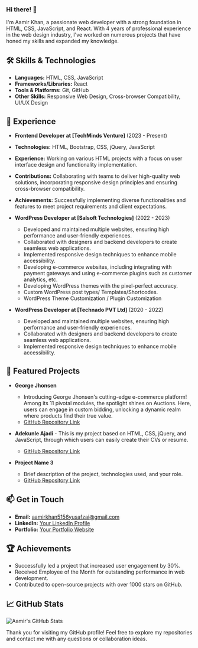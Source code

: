 ### Hi there! 👋

I'm Aamir Khan, a passionate web developer with a strong foundation in HTML, CSS, JavaScript, and React. With 4 years of professional experience in the web design industry, I've worked on numerous projects that have honed my skills and expanded my knowledge.

## 🛠️ Skills & Technologies
- **Languages:** HTML, CSS, JavaScript
- **Frameworks/Libraries:** React
- **Tools & Platforms:** Git, GitHub
- **Other Skills:** Responsive Web Design, Cross-browser Compatibility, UI/UX Design

## 🚀 Experience
- **Frontend Developer at [TechMinds Venture]** (2023 - Present)
- **Technologies:** HTML, Bootstrap, CSS, jQuery, JavaScript
- **Experience:** Working on various HTML projects with a focus on user interface design and functionality implementation.
- **Contributions:** Collaborating with teams to deliver high-quality web solutions, incorporating responsive design principles and ensuring cross-browser compatibility.
- **Achievements:** Successfully implementing diverse functionalities and features to meet project requirements and client expectations.

- **WordPress Developer at [Salsoft Technologies]** (2022 - 2023)
  - Developed and maintained multiple websites, ensuring high performance and user-friendly experiences.
  - Collaborated with designers and backend developers to create seamless web applications.
  - Implemented responsive design techniques to enhance mobile accessibility.
  - Developing e-commerce websites, including integrating with payment gateways and using e-commerce plugins such as customer analytics, etc.
  - Developing WordPress themes with the pixel-perfect accuracy.
  - Custom WordPress post types/ Templates/Shortcodes.
  - WordPress Theme Customization / Plugin Customization

- **WordPress Developer at [Technado PVT Ltd]** (2020 - 2022)
  - Developed and maintained multiple websites, ensuring high performance and user-friendly experiences.
  - Collaborated with designers and backend developers to create seamless web applications.
  - Implemented responsive design techniques to enhance mobile accessibility.


## 🌟 Featured Projects
- **George Jhonsen**
  - Introducing George Jhonsen's cutting-edge e-commerce platform! Among its 11 pivotal modules, the spotlight shines on Auctions. Here, users can engage in custom bidding, unlocking a dynamic realm where products find their true value.
  - [GitHub Repository Link](https://github.com/Aamirrkhan/george-jhonsen)
  
- **Adekunle Ajadi** - This is my project based on HTML, CSS, jQuery, and JavaScript, through which users can easily create their CVs or resume.
  - [GitHub Repository Link](https://github.com/Aamirrkhan/adekunle-ajadi)
  
- **Project Name 3**
  - Brief description of the project, technologies used, and your role.
  - [GitHub Repository Link](#)

## 📫 Get in Touch
- **Email:** [aamirkhan5156yusafzai@gmail.com](mailto:aamirkhan5156yusafzai@gmail.com)
- **LinkedIn:** [Your LinkedIn Profile](https://www.linkedin.com/in/aamirrkhan/)
- **Portfolio:** [Your Portfolio Website](https://aamirrkhan.netlify.app/)

## 🏆 Achievements
- Successfully led a project that increased user engagement by 30%.
- Received Employee of the Month for outstanding performance in web development.
- Contributed to open-source projects with over 1000 stars on GitHub.

## 📈 GitHub Stats
![Aamir's GitHub Stats](https://github-readme-stats.vercel.app/api?username=yourusername&show_icons=true&theme=radical)

Thank you for visiting my GitHub profile! Feel free to explore my repositories and contact me with any questions or collaboration ideas.

